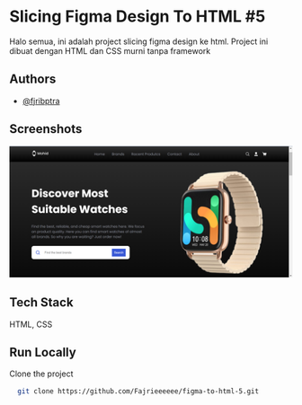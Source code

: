 
# Slicing Figma Design To HTML #5

Halo semua, ini adalah project slicing figma design ke html. Project ini dibuat dengan HTML dan CSS murni tanpa framework

## Authors

- [@fjribptra](https://www.instagram.com/fjribptra)


## Screenshots

![App Screenshot](./assets/projects-2.png)


## Tech Stack

HTML, CSS


## Run Locally

Clone the project

```bash
  git clone https://github.com/Fajrieeeeee/figma-to-html-5.git
```



